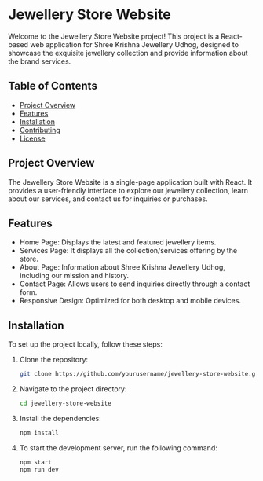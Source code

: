 # Jewellery Store Website

Welcome to the Jewellery Store Website project! 
This project is a React-based web application for Shree Krishna Jewellery Udhog, 
designed to showcase the exquisite jewellery collection and provide information about the brand services.

## Table of Contents

- [Project Overview](#project-overview)
- [Features](#features)
- [Installation](#installation)
- [Contributing](#contributing)
- [License](#license)

## Project Overview

The Jewellery Store Website is a single-page application built with React. It provides a user-friendly interface to explore our jewellery collection, 
learn about our services, and contact us for inquiries or purchases.

## Features

- Home Page: Displays the latest and featured jewellery items.
- Services Page: It displays all the collection/services offering by the store. 
- About Page: Information about Shree Krishna Jewellery Udhog, including our mission and history.
- Contact Page: Allows users to send inquiries directly through a contact form.
- Responsive Design: Optimized for both desktop and mobile devices.

## Installation

To set up the project locally, follow these steps:

1. Clone the repository:

   ```bash
   git clone https://github.com/yourusername/jewellery-store-website.git
2. Navigate to the project directory:
    ```bash
    cd jewellery-store-website

3. Install the dependencies:
      ```bash
   npm install
4. To start the development server, run the following command:
    ```bash
    npm start
    npm run dev
    



 
  

